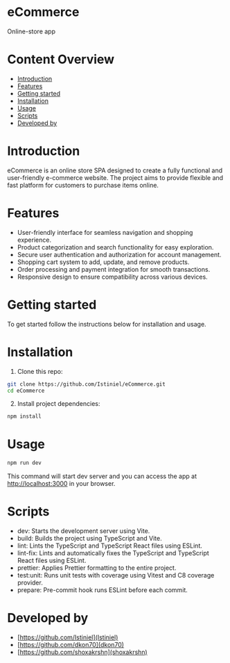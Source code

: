 # eCommerce

Online-store app

# Content Overview

* [Introduction](#introduction)
* [Features](#features)
* [Getting started](#getting-started)
* [Installation](#installation)
* [Usage](#usage)
* [Scripts](#scripts)
* [Developed by](#developed-by)

# <a name="introduction"></a> Introduction

eCommerce is an online store SPA designed to create a fully functional and user-friendly e-commerce website. The project aims to provide flexible and fast platform for customers to purchase items online.

# <a name="features"></a> Features

* User-friendly interface for seamless navigation and shopping experience.
* Product categorization and search functionality for easy exploration.
* Secure user authentication and authorization for account management.
* Shopping cart system to add, update, and remove products.
* Order processing and payment integration for smooth transactions.
* Responsive design to ensure compatibility across various devices.

# <a name="getting-started"></a> Getting started

To get started follow the instructions below for installation and usage.

# <a name="installation"></a> Installation

1. Clone this repo:
```bash
git clone https://github.com/Istiniel/eCommerce.git
cd eCommerce
```
2. Install project dependencies:
```bash
npm install
```

# <a name="usage"></a> Usage

```bash
npm run dev
```

This command will start dev server and you can access the app at [http://localhost:3000](http://localhost:3000) in your browser.

# <a name="scripts"></a> Scripts

* dev: Starts the development server using Vite.
* build: Builds the project using TypeScript and Vite.
* lint: Lints the TypeScript and TypeScript React files using ESLint.
* lint-fix: Lints and automatically fixes the TypeScript and TypeScript React files using ESLint.
* prettier: Applies Prettier formatting to the entire project.
* test:unit: Runs unit tests with coverage using Vitest and C8 coverage provider.
* prepare: Pre-commit hook runs ESLint before each commit.

# <a name="developed-by"></a> Developed by

* [https://github.com/Istiniel](Istiniel)
* [https://github.com/dkon70](dkon70)
* [https://github.com/shoxakrshn](shoxakrshn)